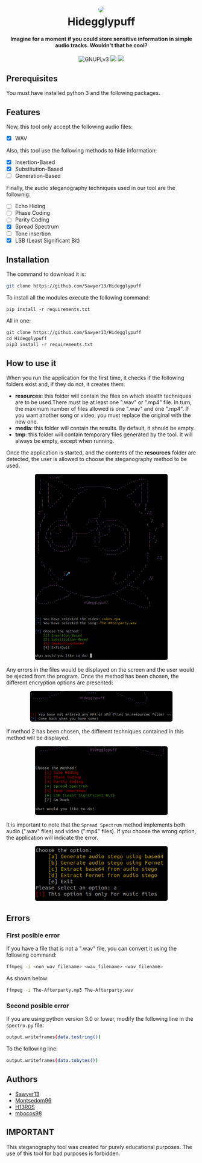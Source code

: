 <h1 align="center">
  <br>
  <a href="https://github.com/Sawyer13/Hidegglypuff/"><img src="https://hips.hearstapps.com/digitalspyuk.cdnds.net/16/32/1470749135-pokemon-gif-5.gif" style="border-radius: 50px;"></a>
  <br>
  Hidegglypuff
  <br>
</h1>

<h4 align="center">Imagine for a moment if you could store sensitive information in simple audio tracks. Wouldn't that be cool? </h4>

<p align="center">
  <img src="https://img.shields.io/badge/License-GPLv3-red.svg" alt="GNUPLv3">
  <img src="https://img.shields.io/badge/Made with-Python-green.svg"></a>
  <img src="https://img.shields.io/badge/PR-Welcome-blue.svg">
</p>

## Prerequisites
You must have installed python 3 and the following packages.

## Features
Now, this tool only accept the following audio files:
  - [x] WAV

Also, this tool use the following methods to hide information:
  - [x] Insertion-Based
  - [x] Substitution-Based
  - [ ] Generation-Based

Finally, the audio steganography techniques used in our tool are the follownig:
  - [ ] Echo Hiding
  - [ ] Phase Coding
  - [ ] Parity Coding
  - [x] Spread Spectrum
  - [ ] Tone insertion
  - [x] LSB (Least Significant Bit)

## Installation
The command to download it is:
```sh
git clone https://github.com/Sawyer13/Hidegglypuff
```

To install all the modules execute the following command:
```
pip install -r requirements.txt
```

All in one:
```
git clone https://github.com/Sawyer13/Hidegglypuff
cd Hidegglypuff
pip3 install -r requirements.txt
```

## How to use it
When you run the application for the first time, it checks if the following folders exist and, if they do not, it creates them:
* **resources:** this folder will contain the files on which stealth techniques are to be used.There must be at least one ".wav" or ".mp4" file.  In turn, the maximum number of files allowed is one ".wav" and one ".mp4". If you want another song or video, you must replace the original with the new one.
* **media**: this folder will contain the results. By default, it should be empty.
* **tmp**: this folder will contain temporary files generated by the tool. It will always be empty, except when running.

Once the application is started, and the contents of the **resources** folder are detected, the user is allowed to choose the steganography method to be used. 

<div align=center>
  <img src="./imgs/main_methods.png" style="border-radius: 5px; width: 70%;">
</div>

Any errors in the files would be displayed on the screen and the user would be ejected from the program.
Once the method has been chosen, the different encryption options are presented:

<div align=center>
  <img src="./imgs/errors.png" style="border-radius: 5px; width: 75%;">
</div>

If method 2 has been chosen, the different techniques contained in this method will be displayed.

<div align=center>
  <img src="./imgs/main_techniques.png" style="border-radius: 5px; width: 70%;">
</div>

It is important to note that the `Spread Spectrum` method implements both audio (".wav" files) and video (".mp4" files). If you choose the wrong option, the application will indicate the error.

<div align=center>
  <img src="./imgs/error_filetype.png" style="border-radius: 5px; width: 70%;">
</div>

## Errors
### First posible error
If you have a file that is not a ".wav" file, you can convert it using the following command:
```sh
ffmpeg -i <non_wav_filename> <wav_filename> <wav_filename>
```

As shown below:
```sh
ffmpeg -i The-Afterparty.mp3 The-Afterparty.wav
```

### Second posible error
If you are using python version 3.0 or lower, modify the following line in the `spectro.py` file:

```sh
output.writeframes(data.tostring())
```

To the following line:
```sh
output.writeframes(data.tobytes())
```

## Authors
* [Sawyer13](https://github.com/Sawyer13/)
* [Montsedom96](https://github.com/Montsedom96/)
* [H13R0S](https://github.com/H13R0S/)
* [mbocos98](https://github.com/mbocos98)

## IMPORTANT
This steganography tool was created for purely educational purposes. The use of this tool for bad purposes is forbidden.
